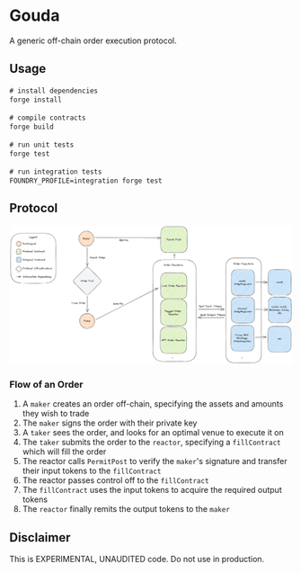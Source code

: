 # Gouda
A generic off-chain order execution protocol. 

## Usage

```
# install dependencies
forge install

# compile contracts
forge build

# run unit tests
forge test

# run integration tests
FOUNDRY_PROFILE=integration forge test
```

## Protocol

![Architecture Diagram](./assets/gouda-architecture.png)

### Flow of an Order
1. A `maker` creates an order off-chain, specifying the assets and amounts they wish to trade
2. The `maker` signs the order with their private key
3. A `taker` sees the order, and looks for an optimal venue to execute it on
4. The `taker` submits the order to the `reactor`, specifying a `fillContract` which will fill the order
5. The reactor calls `PermitPost` to verify the `maker`'s signature and transfer their input tokens to the `fillContract`
6. The reactor passes control off to the `fillContract`
7. The `fillContract` uses the input tokens to acquire the required output tokens
8. The `reactor` finally remits the output tokens to the `maker`

## Disclaimer
This is EXPERIMENTAL, UNAUDITED code. Do not use in production.
